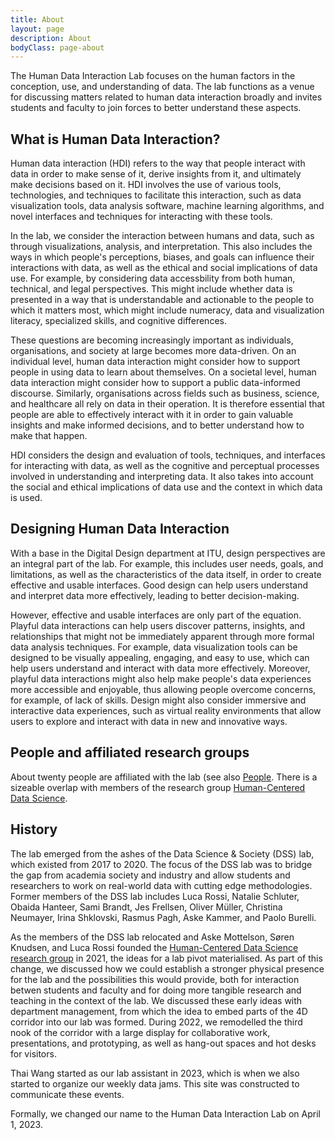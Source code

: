 ```yaml
---
title: About
layout: page
description: About
bodyClass: page-about
---
```


<!-- ## Human Data Interaction Lab -->

The Human Data Interaction Lab focuses on the human factors in the conception, use, and understanding of data. The lab functions as a venue for discussing matters related to human data interaction broadly and invites students and faculty to join forces to better understand these aspects.

## What is Human Data Interaction?

Human data interaction (HDI) refers to the way that people interact with data in order to make sense of it, derive insights from it, and ultimately make decisions based on it. HDI involves the use of various tools, technologies, and techniques to facilitate this interaction, such as data visualization tools, data analysis software, machine learning algorithms, and novel interfaces and techniques for interacting with these tools.

In the lab, we consider the interaction between humans and data, such as through visualizations, analysis, and interpretation. This also includes the ways in which people's perceptions, biases, and goals can influence their interactions with data, as well as the ethical and social implications of data use. For example, by considering data accessbility from both human, technical, and legal perspectives. This might include whether data is presented in a way that is understandable and actionable to the people to which it matters most, which might include numeracy, data and visualization literacy, specialized skills, and cognitive differences.

These questions are becoming increasingly important as individuals, organisations, and society at large becomes more data-driven. On an individual level, human data interaction might consider how to support people in using data to learn about themselves. On a societal level, human data interaction might consider how to support a public data-informed discourse. Similarly, organisations across fields such as business, science, and healthcare all rely on data in their operation. It is therefore essential that people are able to effectively interact with it in order to gain valuable insights and make informed decisions, and to better understand how to make that happen.

HDI considers the design and evaluation of tools, techniques, and interfaces for interacting with data, as well as the cognitive and perceptual processes involved in understanding and interpreting data. It also takes into account the social and ethical implications of data use and the context in which data is used.

## Designing Human Data Interaction

With a base in the Digital Design department at ITU, design perspectives are an integral part of the lab. For example, this includes user needs, goals, and limitations, as well as the characteristics of the data itself, in order to create effective and usable interfaces. Good design can help users understand and interpret data more effectively, leading to better decision-making. 

However, effective and usable interfaces are only part of the equation. Playful data interactions can help users discover patterns, insights, and relationships that might not be immediately apparent through more formal data analysis techniques. For example, data visualization tools can be designed to be visually appealing, engaging, and easy to use, which can help users understand and interact with data more effectively. Moreover, playful data interactions might also help make people's data experiences more accessible and enjoyable, thus allowing people overcome concerns, for example, of lack of skills. Design might also consider immersive and interactive data experiences, such as virtual reality environments that allow users to explore and interact with data in new and innovative ways.

## People and affiliated research groups

About twenty people are affiliated with the lab (see also [People](/people). There is a sizeable overlap with members of the research group [Human-Centered Data Science](https://hcds.itu.dk). 

## History
The lab emerged from the ashes of the Data Science & Society (DSS) lab, which existed from 2017 to 2020. The focus of the DSS lab was to bridge the gap from academia society and industry and allow students and researchers to work on real-world data with cutting edge methodologies. Former members of the DSS lab includes Luca Rossi, Natalie Schluter, Obaida Hanteer, Sami Brandt, Jes Frellsen, Oliver Müller, Christina Neumayer, Irina Shklovski, Rasmus Pagh, Aske Kammer, and Paolo Burelli. 

As the members of the DSS lab relocated and Aske Mottelson, Søren Knudsen, and Luca Rossi founded the [Human-Centered Data Science research group](https://hcds.itu.dk) in 2021, the ideas for a lab pivot materialised. As part of this change, we discussed how we could establish a stronger physical presence for the lab and the possibilities this would provide, both for interaction betwen students and faculty and for doing more tangible research and teaching in the context of the lab. We discussed these early ideas with department management, from which the idea to embed parts of the 4D corridor into our lab was formed. During 2022, we remodelled the third nook of the corridor with a large display for collaborative work, presentations, and prototyping, as well as hang-out spaces and hot desks for visitors.

Thai Wang started as our lab assistant in 2023, which is when we also started to organize our weekly data jams. This site was constructed to communicate these events.

Formally, we changed our name to the Human Data Interaction Lab on April 1, 2023.

<!-- 2017-20 | DSS Lab 
2021-22 | Transition period 
2023-   | hdi lab -->

